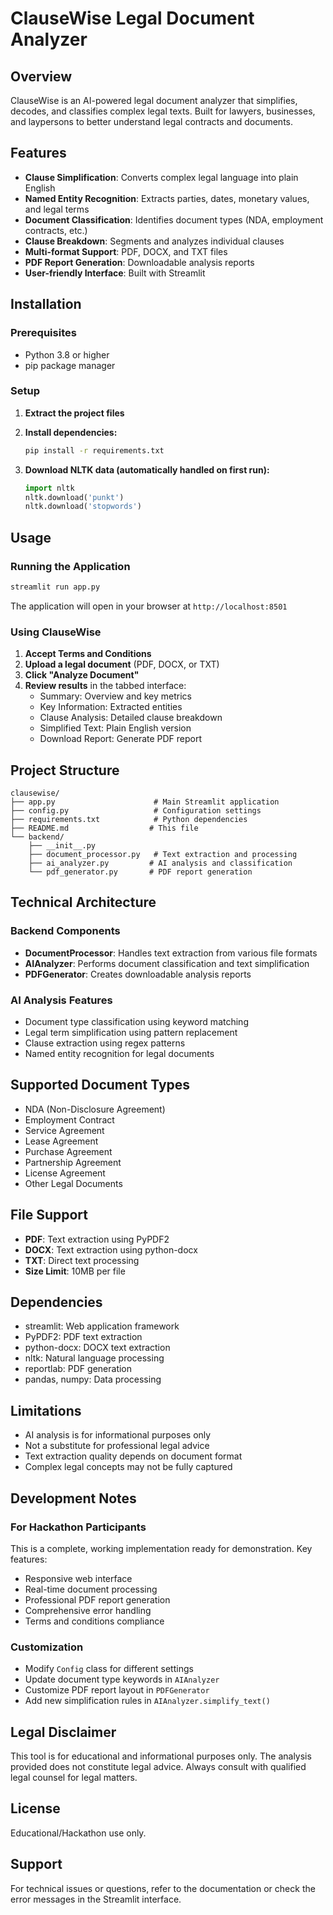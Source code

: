 # ClauseWise Legal Document Analyzer

## Overview
ClauseWise is an AI-powered legal document analyzer that simplifies, decodes, and classifies complex legal texts. Built for lawyers, businesses, and laypersons to better understand legal contracts and documents.

## Features
- **Clause Simplification**: Converts complex legal language into plain English
- **Named Entity Recognition**: Extracts parties, dates, monetary values, and legal terms
- **Document Classification**: Identifies document types (NDA, employment contracts, etc.)
- **Clause Breakdown**: Segments and analyzes individual clauses
- **Multi-format Support**: PDF, DOCX, and TXT files
- **PDF Report Generation**: Downloadable analysis reports
- **User-friendly Interface**: Built with Streamlit

## Installation

### Prerequisites
- Python 3.8 or higher
- pip package manager

### Setup
1. **Extract the project files**
2. **Install dependencies:**
   ```bash
   pip install -r requirements.txt
   ```

3. **Download NLTK data (automatically handled on first run):**
   ```python
   import nltk
   nltk.download('punkt')
   nltk.download('stopwords')
   ```

## Usage

### Running the Application
```bash
streamlit run app.py
```

The application will open in your browser at `http://localhost:8501`

### Using ClauseWise
1. **Accept Terms and Conditions**
2. **Upload a legal document** (PDF, DOCX, or TXT)
3. **Click "Analyze Document"**
4. **Review results** in the tabbed interface:
   - Summary: Overview and key metrics
   - Key Information: Extracted entities
   - Clause Analysis: Detailed clause breakdown
   - Simplified Text: Plain English version
   - Download Report: Generate PDF report

## Project Structure
```
clausewise/
├── app.py                      # Main Streamlit application
├── config.py                   # Configuration settings
├── requirements.txt            # Python dependencies
├── README.md                  # This file
└── backend/
    ├── __init__.py
    ├── document_processor.py   # Text extraction and processing
    ├── ai_analyzer.py         # AI analysis and classification
    └── pdf_generator.py       # PDF report generation
```

## Technical Architecture

### Backend Components
- **DocumentProcessor**: Handles text extraction from various file formats
- **AIAnalyzer**: Performs document classification and text simplification
- **PDFGenerator**: Creates downloadable analysis reports

### AI Analysis Features
- Document type classification using keyword matching
- Legal term simplification using pattern replacement
- Clause extraction using regex patterns
- Named entity recognition for legal documents

## Supported Document Types
- NDA (Non-Disclosure Agreement)
- Employment Contract
- Service Agreement
- Lease Agreement
- Purchase Agreement
- Partnership Agreement
- License Agreement
- Other Legal Documents

## File Support
- **PDF**: Text extraction using PyPDF2
- **DOCX**: Text extraction using python-docx
- **TXT**: Direct text processing
- **Size Limit**: 10MB per file

## Dependencies
- streamlit: Web application framework
- PyPDF2: PDF text extraction
- python-docx: DOCX text extraction
- nltk: Natural language processing
- reportlab: PDF generation
- pandas, numpy: Data processing

## Limitations
- AI analysis is for informational purposes only
- Not a substitute for professional legal advice
- Text extraction quality depends on document format
- Complex legal concepts may not be fully captured

## Development Notes

### For Hackathon Participants
This is a complete, working implementation ready for demonstration. Key features:
- Responsive web interface
- Real-time document processing
- Professional PDF report generation
- Comprehensive error handling
- Terms and conditions compliance

### Customization
- Modify `Config` class for different settings
- Update document type keywords in `AIAnalyzer`
- Customize PDF report layout in `PDFGenerator`
- Add new simplification rules in `AIAnalyzer.simplify_text()`

## Legal Disclaimer
This tool is for educational and informational purposes only. The analysis provided does not constitute legal advice. Always consult with qualified legal counsel for legal matters.

## License
Educational/Hackathon use only.

## Support
For technical issues or questions, refer to the documentation or check the error messages in the Streamlit interface.